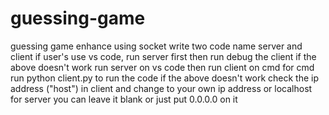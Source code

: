 # guessing-game
guessing game enhance using socket
write two code name server and client
if user's use vs code, run server first then run debug the client
if the above doesn't work run server on vs code then run client on cmd
for cmd run python client.py to run the code
if the above doesn't work check the ip address ("host") in client and change to your own ip address or localhost
for server you can leave it blank or just put 0.0.0.0 on it
